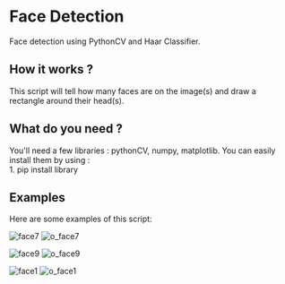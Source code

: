 # Face Detection
Face detection using PythonCV and Haar Classifier.

## How it works ? <br />
This script will tell how many faces are on the image(s) and draw a rectangle around their head(s).

## What do you need ? <br />
You'll need a few libraries : pythonCV, numpy, matplotlib. You can easily install them by using : <br />
    1. pip install library

## Examples <br />
Here are some examples of this script: <br />

![face7](https://user-images.githubusercontent.com/43049559/57556886-8bc93580-7378-11e9-8273-60e6dfef5152.jpg)
![o_face7](https://user-images.githubusercontent.com/43049559/57556928-a1d6f600-7378-11e9-97bf-5d7e8c0527d9.jpg)

![face9](https://user-images.githubusercontent.com/43049559/57557017-e95d8200-7378-11e9-8dc8-22e3ec04e94d.jpg)
![o_face9](https://user-images.githubusercontent.com/43049559/57557033-f37f8080-7378-11e9-83d2-7e369a43044a.jpg)

![face1](https://user-images.githubusercontent.com/43049559/57557161-60931600-7379-11e9-800f-3a25df66e660.jpg)
![o_face1](https://user-images.githubusercontent.com/43049559/57557164-625cd980-7379-11e9-8f58-0f8ab6d7e459.jpg)



